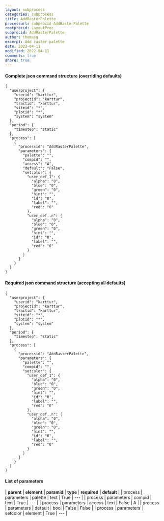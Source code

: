 ```yaml
---
layout: subprocess
categories: subprocess
title: AddRasterPalette
processurl: subprocid-AddRasterPalette
rootprocid: LayoutProc
subprocid: AddRasterPalette
author: thomasg
excerpt: Add raster palette
date: 2022-04-11
modified: 2022-04-11
comments: true
share: true
---
```


#### Complete json command structure (overriding defaults)
```
{
  "userproject": {
    "userid": "karttur",
    "projectid": "karttur",
    "tractid": "karttur",
    "siteid": "*",
    "plotid": "*",
    "system": "system"
  },
  "period": {
    "timestep": "static"
  },
  "process": [
    {
      "processid": "AddRasterPalette",
      "parameters": {
        "palette": "",
        "compid": "",
        "access": "A",
        "default": "False",
        "setcolor": {
          "user_def_1": {
            "alpha": "0",
            "blue": "0",
            "green": "0",
            "hint": "",
            "id": "0",
            "label": "",
            "red": "0"
          },
          "user_def..n": {
            "alpha": "0",
            "blue": "0",
            "green": "0",
            "hint": "",
            "id": "0",
            "label": "",
            "red": "0"
          }
        }
      }
    }
  ]
}
```
#### Required json command structure (accepting all defaults)
```
{
  "userproject": {
    "userid": "karttur",
    "projectid": "karttur",
    "tractid": "karttur",
    "siteid": "*",
    "plotid": "*",
    "system": "system"
  },
  "period": {
    "timestep": "static"
  },
  "process": [
    {
      "processid": "AddRasterPalette",
      "parameters": {
        "palette": "",
        "compid": "",
        "setcolor": {
          "user_def_1": {
            "alpha": "0",
            "blue": "0",
            "green": "0",
            "hint": "",
            "id": "0",
            "label": "",
            "red": "0"
          },
          "user_def..n": {
            "alpha": "0",
            "blue": "0",
            "green": "0",
            "hint": "",
            "id": "0",
            "label": "",
            "red": "0"
          }
        }
      }
    }
  ]
}
```
#### List of parameters

| **parent** | **element** | **paramid** | **type** | **required** | **default** |
| process | parameters | palette | text | True | --- |
| process | parameters | compid | text | True | --- |
| process | parameters | access | text | False | A |
| process | parameters | default | bool | False | False |
| process | parameters | setcolor | element | True | --- |
